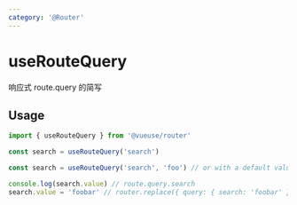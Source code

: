 ```yaml
---
category: '@Router'
---
```


# useRouteQuery

响应式 route.query 的简写


## Usage

```ts
import { useRouteQuery } from '@vueuse/router'

const search = useRouteQuery('search')

const search = useRouteQuery('search', 'foo') // or with a default value

console.log(search.value) // route.query.search
search.value = 'foobar' // router.replace({ query: { search: 'foobar' } })
```
